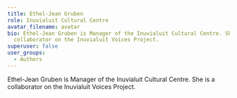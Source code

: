 ```yaml
---
title: Ethel-Jean Gruben
role: Inuvialuit Cultural Centre
avatar_filename: avatar
bio: Ethel-Jean Gruben is Manager of the Inuvialuit Cultural Centre. She is a
  collaborator on the Inuvialuit Voices Project.
superuser: false
user_groups:
  - Authors
---
```

Ethel-Jean Gruben is Manager of the Inuvialuit Cultural Centre. She is a collaborator on the Inuvialuit Voices Project.